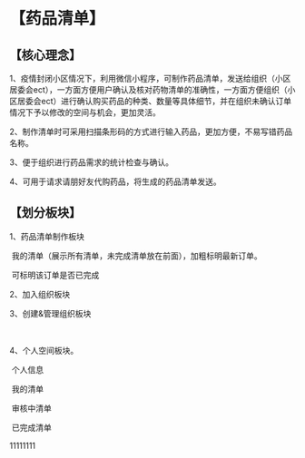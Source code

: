 # 【药品清单】

## 【核心理念】

1、疫情封闭小区情况下，利用微信小程序，可制作药品清单，发送给组织（小区居委会ect），一方面方便用户确认及核对药物清单的准确性，一方面方便组织（小区居委会ect）进行确认购买药品的种类、数量等具体细节，并在组织未确认订单情况下予以修改的空间与机会，更加灵活。

2、制作清单时可采用扫描条形码的方式进行输入药品，更加方便，不易写错药品名称。

3、便于组织进行药品需求的统计检查与确认。

4、可用于请求请朋好友代购药品，将生成的药品清单发送。



## 【划分板块】

1、药品清单制作板块

​	   我的清单（展示所有清单，未完成清单放在前面），加粗标明最新订单。

​		可标明该订单是否已完成

2、加入组织板块

3、创建&管理组织板块

​		

4、个人空间板块。

​		个人信息

​		我的清单

​		审核中清单

​		已完成清单





11111111